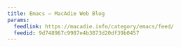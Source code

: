 ```yaml
---
title: Emacs – MacAdie Web Blog
params:
  feedlink: https://macadie.info/category/emacs/feed/
  feedid: 9d748967c9987e4b3873d20df39b0457
---
```

